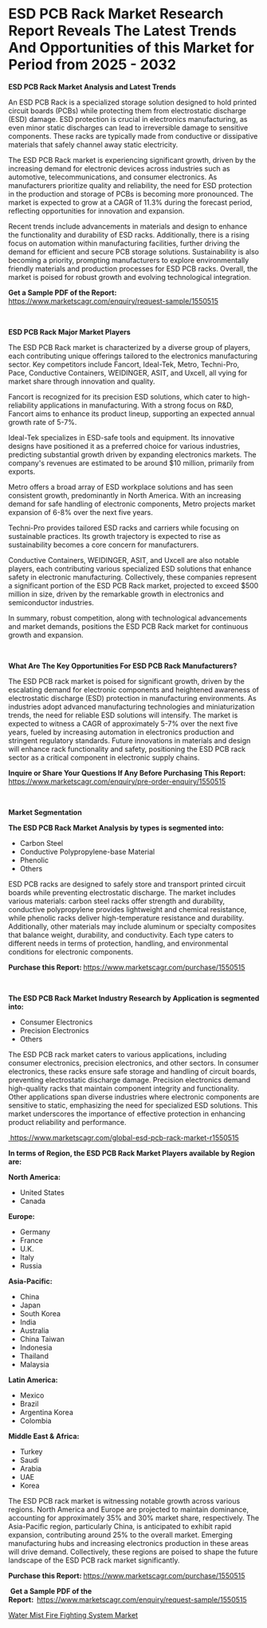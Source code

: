<p><h1>ESD PCB Rack Market Research Report Reveals The Latest Trends And Opportunities of this Market for Period from 2025 - 2032</h1></p><p><strong>ESD PCB Rack Market Analysis and Latest Trends</strong></p>
<p><p>An ESD PCB Rack is a specialized storage solution designed to hold printed circuit boards (PCBs) while protecting them from electrostatic discharge (ESD) damage. ESD protection is crucial in electronics manufacturing, as even minor static discharges can lead to irreversible damage to sensitive components. These racks are typically made from conductive or dissipative materials that safely channel away static electricity.</p><p>The ESD PCB Rack market is experiencing significant growth, driven by the increasing demand for electronic devices across industries such as automotive, telecommunications, and consumer electronics. As manufacturers prioritize quality and reliability, the need for ESD protection in the production and storage of PCBs is becoming more pronounced. The market is expected to grow at a CAGR of 11.3% during the forecast period, reflecting opportunities for innovation and expansion.</p><p>Recent trends include advancements in materials and design to enhance the functionality and durability of ESD racks. Additionally, there is a rising focus on automation within manufacturing facilities, further driving the demand for efficient and secure PCB storage solutions. Sustainability is also becoming a priority, prompting manufacturers to explore environmentally friendly materials and production processes for ESD PCB racks. Overall, the market is poised for robust growth and evolving technological integration.</p></p>
<p><strong>Get a Sample PDF of the Report:&nbsp;</strong> <a href="https://www.marketscagr.com/enquiry/request-sample/1550515?utm_campaign=2471&utm_medium=2&utm_source=Github&utm_content=ia&utm_term=08042025&utm_id=esd-pcb-rack">https://www.marketscagr.com/enquiry/request-sample/1550515</a></p>
<p>&nbsp;</p>
<p><strong>ESD PCB Rack Major Market Players</strong></p>
<p><p>The ESD PCB Rack market is characterized by a diverse group of players, each contributing unique offerings tailored to the electronics manufacturing sector. Key competitors include Fancort, Ideal-Tek, Metro, Techni-Pro, Pace, Conductive Containers, WEIDINGER, ASIT, and Uxcell, all vying for market share through innovation and quality.</p><p>Fancort is recognized for its precision ESD solutions, which cater to high-reliability applications in manufacturing. With a strong focus on R&D, Fancort aims to enhance its product lineup, supporting an expected annual growth rate of 5-7%.</p><p>Ideal-Tek specializes in ESD-safe tools and equipment. Its innovative designs have positioned it as a preferred choice for various industries, predicting substantial growth driven by expanding electronics markets. The company's revenues are estimated to be around $10 million, primarily from exports.</p><p>Metro offers a broad array of ESD workplace solutions and has seen consistent growth, predominantly in North America. With an increasing demand for safe handling of electronic components, Metro projects market expansion of 6-8% over the next five years.</p><p>Techni-Pro provides tailored ESD racks and carriers while focusing on sustainable practices. Its growth trajectory is expected to rise as sustainability becomes a core concern for manufacturers. </p><p>Conductive Containers, WEIDINGER, ASIT, and Uxcell are also notable players, each contributing various specialized ESD solutions that enhance safety in electronic manufacturing. Collectively, these companies represent a significant portion of the ESD PCB Rack market, projected to exceed $500 million in size, driven by the remarkable growth in electronics and semiconductor industries. </p><p>In summary, robust competition, along with technological advancements and market demands, positions the ESD PCB Rack market for continuous growth and expansion.</p></p>
<p>&nbsp;</p>
<p><strong>What Are The Key Opportunities For ESD PCB Rack Manufacturers?</strong></p>
<p><p>The ESD PCB rack market is poised for significant growth, driven by the escalating demand for electronic components and heightened awareness of electrostatic discharge (ESD) protection in manufacturing environments. As industries adopt advanced manufacturing technologies and miniaturization trends, the need for reliable ESD solutions will intensify. The market is expected to witness a CAGR of approximately 5-7% over the next five years, fueled by increasing automation in electronics production and stringent regulatory standards. Future innovations in materials and design will enhance rack functionality and safety, positioning the ESD PCB rack sector as a critical component in electronic supply chains.</p></p>
<p><strong>Inquire or Share Your Questions If Any Before Purchasing This Report:</strong> <a href="https://www.marketscagr.com/enquiry/pre-order-enquiry/1550515?utm_campaign=2471&utm_medium=2&utm_source=Github&utm_content=ia&utm_term=08042025&utm_id=esd-pcb-rack">https://www.marketscagr.com/enquiry/pre-order-enquiry/1550515</a></p>
<p>&nbsp;</p>
<p><strong>Market Segmentation</strong></p>
<p><strong>The ESD PCB Rack Market Analysis by types is segmented into:</strong></p>
<p><ul><li>Carbon Steel</li><li>Conductive Polypropylene-base Material</li><li>Phenolic</li><li>Others</li></ul></p>
<p><p>ESD PCB racks are designed to safely store and transport printed circuit boards while preventing electrostatic discharge. The market includes various materials: carbon steel racks offer strength and durability, conductive polypropylene provides lightweight and chemical resistance, while phenolic racks deliver high-temperature resistance and durability. Additionally, other materials may include aluminum or specialty composites that balance weight, durability, and conductivity. Each type caters to different needs in terms of protection, handling, and environmental conditions for electronic components.</p></p>
<p><strong>Purchase this Report:&nbsp;</strong><a href="https://www.marketscagr.com/purchase/1550515?utm_campaign=2471&utm_medium=2&utm_source=Github&utm_content=ia&utm_term=08042025&utm_id=esd-pcb-rack">https://www.marketscagr.com/purchase/1550515</a></p>
<p>&nbsp;</p>
<p><strong>The ESD PCB Rack Market Industry Research by Application is segmented into:</strong></p>
<p><ul><li>Consumer Electronics</li><li>Precision Electronics</li><li>Others</li></ul></p>
<p><p>The ESD PCB rack market caters to various applications, including consumer electronics, precision electronics, and other sectors. In consumer electronics, these racks ensure safe storage and handling of circuit boards, preventing electrostatic discharge damage. Precision electronics demand high-quality racks that maintain component integrity and functionality. Other applications span diverse industries where electronic components are sensitive to static, emphasizing the need for specialized ESD solutions. This market underscores the importance of effective protection in enhancing product reliability and performance.</p></p>
<p><a href="https://www.marketscagr.com/global-esd-pcb-rack-market-r1550515?utm_campaign=2471&utm_medium=2&utm_source=Github&utm_content=ia&utm_term=08042025&utm_id=esd-pcb-rack">&nbsp;https://www.marketscagr.com/global-esd-pcb-rack-market-r1550515</a></p>
<p><strong>In terms of Region, the ESD PCB Rack Market Players available by Region are:</strong></p>
<p>
    <p> <strong> North America: </strong>
        <ul>
            <li>United States</li>
            <li>Canada</li>
        </ul>
        </p> 
    <p> <strong> Europe: </strong>
        <ul>
            <li>Germany</li>
            <li>France</li>
            <li>U.K.</li>
            <li>Italy</li>
            <li>Russia</li>
        </ul>
        </p> 
    <p> <strong> Asia-Pacific: </strong>
        <ul>
            <li>China</li>
            <li>Japan</li>
            <li>South Korea</li>
            <li>India</li>
            <li>Australia</li>
            <li>China Taiwan</li>
            <li>Indonesia</li>
            <li>Thailand</li>
            <li>Malaysia</li>
        </ul>
        </p> 
    <p> <strong> Latin America: </strong>
        <ul>
            <li>Mexico</li>
            <li>Brazil</li>
            <li>Argentina Korea</li>
            <li>Colombia</li>
        </ul>
        </p> 
    <p> <strong> Middle East & Africa: </strong>
        <ul>
            <li>Turkey</li>
            <li>Saudi</li>
            <li>Arabia</li>
            <li>UAE</li>
            <li>Korea</li>
        </ul>
    </p>
    </p>
<p><p>The ESD PCB rack market is witnessing notable growth across various regions. North America and Europe are projected to maintain dominance, accounting for approximately 35% and 30% market share, respectively. The Asia-Pacific region, particularly China, is anticipated to exhibit rapid expansion, contributing around 25% to the overall market. Emerging manufacturing hubs and increasing electronics production in these areas will drive demand. Collectively, these regions are poised to shape the future landscape of the ESD PCB rack market significantly.</p></p>
<p><strong>Purchase this Report: </strong><a href="https://www.marketscagr.com/purchase/1550515?utm_campaign=2471&utm_medium=2&utm_source=Github&utm_content=ia&utm_term=08042025&utm_id=esd-pcb-rack">https://www.marketscagr.com/purchase/1550515</a></p>
<p>&nbsp;<strong>Get a Sample PDF of the Report:&nbsp;&nbsp;</strong><a href="https://www.marketscagr.com/enquiry/request-sample/1550515?utm_campaign=2471&utm_medium=2&utm_source=Github&utm_content=ia&utm_term=08042025&utm_id=esd-pcb-rack">https://www.marketscagr.com/enquiry/request-sample/1550515</a></p>
<p><strong></strong></p>
<p><p><a href="https://github.com/suleimannichelle7/Market-Research-Report-List-1/blob/main/water-mist-fire-fighting-system-market.md?utm_campaign=2471&utm_medium=2&utm_source=Github&utm_content=ia&utm_term=08042025&utm_id=esd-pcb-rack">Water Mist Fire Fighting System Market</a></p></p>